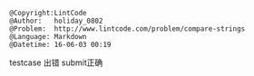 ```
@Copyright:LintCode
@Author:   holiday_0802
@Problem:  http://www.lintcode.com/problem/compare-strings
@Language: Markdown
@Datetime: 16-06-03 00:19
```

testcase 出错 submit正确